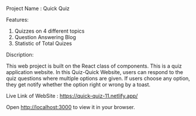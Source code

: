 
Project Name : Quick Quiz

 Features: 
 1. Quizzes on 4 different topics
 2. Question Answering Blog
 3. Statistic of Total Quizes
 
 Discription:
 
 This web project is built on the React class of components. This is a quiz application website. In this Quiz-Quick Website, users can respond to the quiz questions where multiple options are given. If users choose any option, they get notify whether the option right or wrong by a toast. 

Live Link of WebSite : https://quick-quiz-11.netlify.app/


Open [http://localhost:3000](http://localhost:3000) to view it in your browser.

